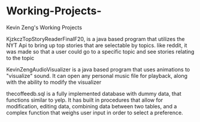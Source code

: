 # Working-Projects-
Kevin Zeng's Working Projects

KjzkczTopStoryReaderFinalF20, is a java based program that utilizes the NYT Api to bring up top stories that are selectable by topics. like reddit, it was made so that a user could go to a specific topic and see stories relating to the topic

KevinZengAudioVisualizer is a java based program that uses animations to "visualize" sound. It can open any personal music file for playback, along with the ability to modify the visualizer

thecoffeedb.sql is a fully implemented database with dummy data, that functions similar to yelp. It has built in procedures that allow for modification, editing data, combining data between two tables, and a complex function that weighs user input in order to select a preference. 
